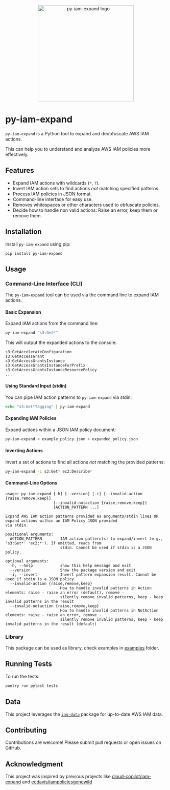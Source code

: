 <div align="center">
  <img src="imgs/py-iam-expand.png" alt="py-iam-expand logo" height="300" />
</div>

# py-iam-expand

`py-iam-expand` is a Python tool to expand and deobfuscate AWS IAM actions.

This can help you to understand and analyze AWS IAM policies more effectively.


## Features

*   Expand IAM actions with wildcards (`*`, `?`).
*   Invert IAM action sets to find actions *not* matching specified patterns.
*   Process IAM policies in JSON format.
*   Command-line interface for easy use.
*   Removes whitespaces or other characters used to obfuscate policies.
*   Decide how to handle non valid actions: Raise an error, keep them or remove them.

## Installation

Install `py-iam-expand` using pip:
```
pip install py-iam-expand
```

## Usage

### Command-Line Interface (CLI)

The `py-iam-expand` tool can be used via the command line to expand IAM actions.

#### Basic Expansion

Expand IAM actions from the command line:

```bash
py-iam-expand "s3:Get*"
```

This will output the expanded actions to the console:

```text
s3:GetAccelerateConfiguration
s3:GetAccessGrant
s3:GetAccessGrantsInstance
s3:GetAccessGrantsInstanceForPrefix
s3:GetAccessGrantsInstanceResourcePolicy
...
```

#### Using Standard Input (stdin)

You can pipe IAM action patterns to `py-iam-expand` via stdin:

```bash
echo "s3:Get*Tagging" | py-iam-expand
```

#### Expanding IAM Policies

Expand actions within a JSON IAM policy document:

```bash
py-iam-expand < example_policy.json > expanded_policy.json
```

#### Inverting Actions

Invert a set of actions to find all actions *not* matching the provided patterns:

```bash
py-iam-expand -i s3:Get* ec2:Describe*
```


#### Command-Line Options

```
usage: py-iam-expand [-h] [--version] [-i] [--invalid-action {raise,remove,keep}]
                     [--invalid-notaction {raise,remove,keep}]
                     [ACTION_PATTERN ...]

Expand AWS IAM action patterns provided as arguments/stdin lines OR expand actions within an IAM Policy JSON provided
via stdin.

positional arguments:
  ACTION_PATTERN        IAM action pattern(s) to expand/invert (e.g., 's3:Get*' 'ec2:*'). If omitted, reads from
                        stdin. Cannot be used if stdin is a JSON policy.

optional arguments:
  -h, --help            show this help message and exit
  --version             Show the package version and exit
  -i, --invert          Invert pattern expansion result. Cannot be used if stdin is a JSON policy.
  --invalid-action {raise,remove,keep}
                        How to handle invalid patterns in Action elements: raise - raise an error (default), remove -
                        silently remove invalid patterns, keep - keep invalid patterns in the result
  --invalid-notaction {raise,remove,keep}
                        How to handle invalid patterns in NotAction elements: raise - raise an error, remove -
                        silently remove invalid patterns, keep - keep invalid patterns in the result (default)
```

### Library
This package can be used as library, check examples in [examples](./examples/) folder.

## Running Tests

To run the tests:

```bash
poetry run pytest tests
```

## Data

This project leverages the [`iam-data`](https://github.com/cloud-copilot/iam-data-python) package for up-to-date AWS IAM data.

## Contributing

Contributions are welcome! Please submit pull requests or open issues on GitHub.


## Acknowledgment

This project was inspired by previous projects like [cloud-copilot/iam-expand](https://github.com/cloud-copilot/iam-expand) and [ecdavis/iampoliciesgonewild](https://github.com/ecdavis/iampoliciesgonewild)
